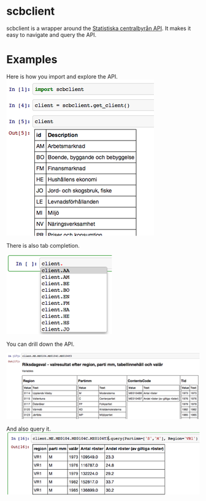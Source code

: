 scbclient
=========

scbclient is a wrapper around the [Statistiska centralbyrån API](http://www.scb.se/api/). It makes it easy to navigate and query the API.

Examples
========
Here is how you import and explore the API.
![example](ext/notebook1.png)

There is also tab completion.

![example](ext/notebook2.png)


You can drill down the API.

![example](ext/notebook3.png)

And also query it.
![example](ext/notebook4.png)
